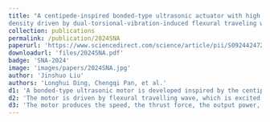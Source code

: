 ```yaml
---
title: "A centipede-inspired bonded-type ultrasonic actuator with high thrust force
density driven by dual-torsional-vibration-induced flexural traveling waves"
collection: publications
permalink: /publication/2024SNA
paperurl: 'https://www.sciencedirect.com/science/article/pii/S0924424724007271'
downloadurl: 'files/2024SNA.pdf'
badge: 'SNA-2024'
image: 'images/papers/2024SNA.jpg'
author: 'Jinshuo Liu'
authors: 'Longhui Ding, Chengqi Pan, et al.'
d1: 'A bonded-type ultrasonic motor is developed inspired by the centipede; this is a feature in the bionic aspect.'
d2: 'The motor is driven by flexural travelling wave, which is excited by dual second-order torsinal vibrations; this is a feature in the technical aspect.'
d3: 'The motor produces the speed, the thrust force, the output power, and the efficiency of 630 mm/s, 4.38 N, 527.8 mW, and 21.3 %, respectively. Moreover, it yields the thrust force density and the power density of 151.2 N/kg and 18.2 W/kg, respectively.'
---
```


